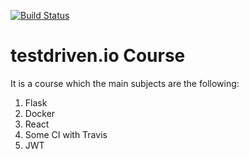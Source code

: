 [![Build Status](https://travis-ci.org/alissonmoura/flask_docker_trial.svg?branch=master)](https://travis-ci.org/alissonmoura/flask_docker_trial)

# testdriven.io Course

It is a course which the main subjects are the following:

1. Flask
2. Docker
3. React
4. Some CI with Travis
5. JWT
